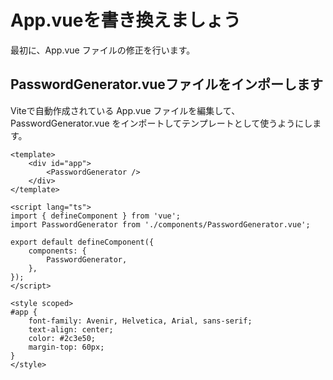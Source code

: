 # App.vueを書き換えましょう
最初に、App.vue ファイルの修正を行います。

## PasswordGenerator.vueファイルをインポーします
Viteで自動作成されている App.vue ファイルを編集して、PasswordGenerator.vue をインポートしてテンプレートとして使うようにします。

```javascript:App.vue
<template>
    <div id="app">
        <PasswordGenerator />
    </div>
</template>

<script lang="ts">
import { defineComponent } from 'vue';
import PasswordGenerator from './components/PasswordGenerator.vue';

export default defineComponent({
    components: {
        PasswordGenerator,
    },
});
</script>

<style scoped>
#app {
    font-family: Avenir, Helvetica, Arial, sans-serif;
    text-align: center;
    color: #2c3e50;
    margin-top: 60px;
}
</style>
```

